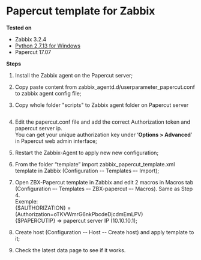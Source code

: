 # Papercut template for Zabbix

**Tested on**
* Zabbix 3.2.4  
* [Python 2.7.13 for Windows](https://www.python.org/downloads/windows/)  
* Papercut 17.07

**Steps**

1.	Install the Zabbix agent on the Papercut server;

2.  Copy paste content from zabbix_agentd.d/userparameter_papercut.conf to zabbix agent config file;

3.	Copy whole folder "scripts" to Zabbix agent folder on Papercut server
```C:\Program Files\Zabbix Agent\
```

4.	Edit the papercut.conf file and add the correct Authorization token and papercut server ip.  
You can get your unique authorization key under ‘**Options > Advanced**’ in Papercut web admin interface;

5.	Restart the Zabbix-Agent to apply new new configuration;

6.	From the folder “template” import zabbix_papercut_template.xml template in Zabbix (Configuration -- Templates –- Import);

7.  Open ZBX-Papercut template in Zabbix and edit 2 macros in Macros tab (Configuration –- Templates –- ZBX-papercut –- Macros). Same as Step 4.  
Exemple:  
{$AUTHORIZATION} = (Authorization=oTKVWmrG6nkPbcdeDjcdmEmLPV)  
{$PAPERCUTIP} => papercut server IP (10.10.10.1);

8. Create host (Configuration -- Host -- Create host) and apply template to it;

9.	Check the latest data page to see if it works.
